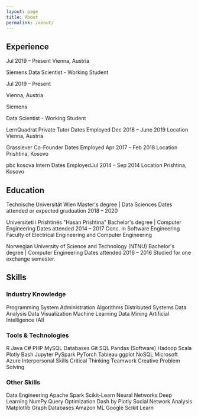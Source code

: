 ```yaml
---
layout: page
title: About
permalink: /about/
---
```

## Experience

<div class="left">
<p>Jul 2019 – Present
Vienna, Austria</p>
</div>
<div class="right">
<p>Siemens
Data Scientist - Working Student</p>
</div>

<div class="left">
<p>Jul 2019 – Present</p>
<p>Vienna, Austria</p>
</div>
<div class="right">
<p>Siemens</p>
<p>Data Scientist - Working Student</p>
</div>

LernQuadrat
Private Tutor
Dates Employed Dec 2018 – June 2019
Location Vienna, Austria

Grasslever
Co-Founder
Dates Employed Apr 2017 – Feb 2018
Location Prishtina, Kosovo

pbc kosova
Intern
Dates EmployedJul 2014 – Sep 2014
Location Prishtina, Kosovo

## Education

Technische Universität Wien
Master's degree | Data Sciences
Dates attended or expected graduation 2018 – 2020

Universiteti i Prishtinës "Hasan Prishtina"
Bachelor's degree | Computer Engineering
Dates attended 2014 – 2017
Conc. in Software Engineering
Faculty of Electrical Engineering and Computer Engineering

Norwegian University of Science and Technology (NTNU)
Bachelor's degree | Computer Engineering
Dates attended 2016 – 2016
Studied for one exchange semester.

## Skills

### Industry Knowledge

Programming
System Administration
Algorithms
Distributed Systems
Data Analysis
Data Visualization
Machine Learning
Data Mining
Artificial Intelligence (AI)

### Tools & Technologies
R
Java
C#
PHP
MySQL
Databases
Git
SQL
Pandas (Software)
Hadoop
Scala
Plotly
Bash
Jupyter
PySpark
PyTorch
Tableau
ggplot
NoSQL
Microsoft Azure
Interpersonal Skills
Critical Thinking
Teamwork
Creative Problem Solving

### Other Skills  

Data Engineering
Apache Spark
Scikit-Learn
Neural Networks
Deep Learning
NumPy
Query Optimization
Dash by Plotly
Social Network Analysis
Matplotlib
Graph Databases
Amazon ML
Google
Scikit Learn

